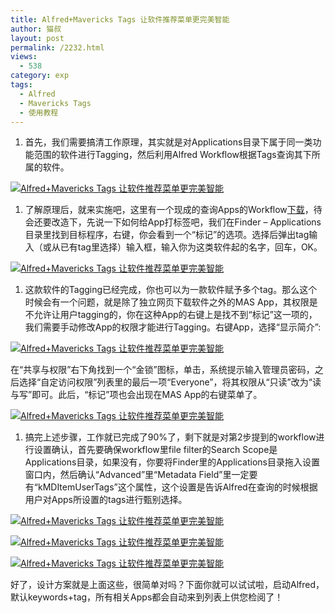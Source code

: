 ```yaml
---
title: Alfred+Mavericks Tags 让软件推荐菜单更完美智能
author: 猫叔
layout: post
permalink: /2232.html
views:
  - 538
category: exp
tags:
  - Alfred
  - Mavericks Tags
  - 使用教程
---
```

  1. 首先，我们需要搞清工作原理，其实就是对Applications目录下属于同一类功能范围的软件进行Tagging，然后利用Alfred Workflow根据Tags查询其下所属的软件。

<a href="http://cache.maoshu.cc//wp-content/uploads/sinapicv2-backup/2232-ww4-bmiddle-005V4vEUjw1enuehp8h7yj30i009awfs.jpg" target="_blank"><img src="http://cache.maoshu.cc//wp-content/uploads/sinapicv2-backup/2232-ww4-large-005V4vEUjw1enuehp8h7yj30i009awfs.jpg" alt="Alfred+Mavericks Tags 让软件推荐菜单更完美智能" /></a>

<div class="insert-post-ads">
</div>

  1. 了解原理后，就来实施吧，这里有一个现成的查询Apps的Workflow<a title="" href="http://pan.baidu.com/s/1kTkJfJx" data-original-title="">下载</a>，待会还要改造下，先说一下如何给App打标签吧，我们在Finder – Applications目录里找到目标程序，右键，你会看到一个“标记”的选项。选择后弹出tag输入（或从已有tag里选择）输入框，输入你为这类软件起的名字，回车，OK。

<a href="http://cache.maoshu.cc//wp-content/uploads/sinapicv2-backup/2232-ww2-bmiddle-005V4vEUjw1enueilp95oj306u09o3yz.jpg" target="_blank"><img src="http://cache.maoshu.cc//wp-content/uploads/sinapicv2-backup/2232-ww2-large-005V4vEUjw1enueilp95oj306u09o3yz.jpg" alt="Alfred+Mavericks Tags 让软件推荐菜单更完美智能" /></a>

  1. 这款软件的Tagging已经完成，你也可以为一款软件赋予多个tag。那么这个时候会有一个问题，就是除了独立网页下载软件之外的MAS App，其权限是不允许让用户tagging的，你在这种App的右键上是找不到“标记”这一项的，我们需要手动修改App的权限才能进行Tagging。右键App，选择“显示简介”:

<a href="http://cache.maoshu.cc//wp-content/uploads/sinapicv2-backup/2232-ww4-bmiddle-005V4vEUjw1enuej6kursj308e0avt9p.jpg" target="_blank"><img src="http://cache.maoshu.cc//wp-content/uploads/sinapicv2-backup/2232-ww4-large-005V4vEUjw1enuej6kursj308e0avt9p.jpg" alt="Alfred+Mavericks Tags 让软件推荐菜单更完美智能" /></a>

在“共享与权限”右下角找到一个“金锁”图标，单击，系统提示输入管理员密码，之后选择“自定访问权限”列表里的最后一项“Everyone”，将其权限从“只读”改为“读与写”即可。此后，“标记”项也会出现在MAS App的右键菜单了。

<a href="http://cache.maoshu.cc//wp-content/uploads/sinapicv2-backup/2232-ww2-bmiddle-005V4vEUjw1enuejkth8aj30ea0pndix.jpg" target="_blank"><img src="http://cache.maoshu.cc//wp-content/uploads/sinapicv2-backup/2232-ww2-large-005V4vEUjw1enuejkth8aj30ea0pndix.jpg" alt="Alfred+Mavericks Tags 让软件推荐菜单更完美智能" /></a>

  1. 搞完上述步骤，工作就已完成了90%了，剩下就是对第2步提到的workflow进行设置确认，首先要确保workflow里file filter的Search Scope是Applications目录，如果没有，你要将Finder里的Applications目录拖入设置窗口内，然后确认“Advanced”里“Metadata Field”里一定要有“kMDItemUserTags”这个属性，这个设置是告诉Alfred在查询的时候根据用户对Apps所设置的tags进行甄别选择。

<a href="http://cache.maoshu.cc//wp-content/uploads/sinapicv2-backup/2232-ww2-bmiddle-005V4vEUjw1enuejv947mj30h60890tn.jpg" target="_blank"><img src="http://cache.maoshu.cc//wp-content/uploads/sinapicv2-backup/2232-ww2-large-005V4vEUjw1enuejv947mj30h60890tn.jpg" alt="Alfred+Mavericks Tags 让软件推荐菜单更完美智能" /></a>

<a href="http://cache.maoshu.cc//wp-content/uploads/sinapicv2-backup/2232-ww2-bmiddle-005V4vEUjw1enuek43wqjj30i20c7404.jpg" target="_blank"><img src="http://cache.maoshu.cc//wp-content/uploads/sinapicv2-backup/2232-ww2-large-005V4vEUjw1enuek43wqjj30i20c7404.jpg" alt="Alfred+Mavericks Tags 让软件推荐菜单更完美智能" /></a>

<a href="http://cache.maoshu.cc//wp-content/uploads/sinapicv2-backup/2232-ww2-bmiddle-005V4vEUjw1enuekm10rrj30i20c4dib.jpg" target="_blank"><img src="http://cache.maoshu.cc//wp-content/uploads/sinapicv2-backup/2232-ww2-large-005V4vEUjw1enuekm10rrj30i20c4dib.jpg" alt="Alfred+Mavericks Tags 让软件推荐菜单更完美智能" /></a>

好了，设计方案就是上面这些，很简单对吗？下面你就可以试试啦，启动Alfred，默认keywords+tag，所有相关Apps都会自动来到列表上供您检阅了！

